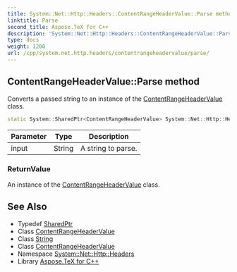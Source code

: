 ```yaml
---
title: System::Net::Http::Headers::ContentRangeHeaderValue::Parse method
linktitle: Parse
second_title: Aspose.TeX for C++
description: 'System::Net::Http::Headers::ContentRangeHeaderValue::Parse method. Converts a passed string to an instance of the ContentRangeHeaderValue class in C++.'
type: docs
weight: 1200
url: /cpp/system.net.http.headers/contentrangeheadervalue/parse/
---
```

## ContentRangeHeaderValue::Parse method


Converts a passed string to an instance of the [ContentRangeHeaderValue](../) class.

```cpp
static System::SharedPtr<ContentRangeHeaderValue> System::Net::Http::Headers::ContentRangeHeaderValue::Parse(String input)
```


| Parameter | Type | Description |
| --- | --- | --- |
| input | String | A string to parse. |

### ReturnValue

An instance of the [ContentRangeHeaderValue](../) class.

## See Also

* Typedef [SharedPtr](../../../system/sharedptr/)
* Class [ContentRangeHeaderValue](../)
* Class [String](../../../system/string/)
* Class [ContentRangeHeaderValue](../)
* Namespace [System::Net::Http::Headers](../../)
* Library [Aspose.TeX for C++](../../../)

